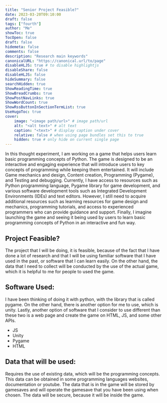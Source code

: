 ```yaml
---
title: "Senior Project Feasible?"
date: 2023-03-20T09:10:00
draft: false
tags: ["fourth"]
author: "Me"
showToc: true
TocOpen: false
draft: false
hidemeta: false
comments: false
description: "Research main keywords"
canonicalURL: "https://canonical.url/to/page"
disableHLJS: true # to disable highlightjs
disableShare: false
disableHLJS: false
hideSummary: false
searchHidden: true
ShowReadingTime: true
ShowBreadCrumbs: true
ShowPostNavLinks: true
ShowWordCount: true
ShowRssButtonInSectionTermList: true
UseHugoToc: true
cover:
    image: "<image path/url>" # image path/url
    alt: "<alt text>" # alt text
    caption: "<text>" # display caption under cover
    relative: false # when using page bundles set this to true
    hidden: true # only hide on current single page
---
```


In this thought experiment, I am working on a game that helps users learn basic programming concepts of Python. The game is designed to be an interactive and engaging experience that will introduce users to key concepts of programming while keeping them entertained. It will include Game mechanics and design, Content creation, Programming (Pygame), and Testing and debugging. Currently, I have access to resources such as Python programming language, Pygame library for game development, and various software development tools such as Integrated Development Environments (IDEs) and text editors. However, I still need to acquire additional resources such as learning resources for game design and mechanics, programming tutorials, and access to experienced programmers who can provide guidance and support. Finally, I imagine launching the game and seeing it being used by users to learn basic programming concepts of Python in an interactive and fun way.

## Project Feasible?
The project that I will be doing, it is feasible, because of the fact that I have done a lot of research and that I will be using familiar software that I have used in the past, or software that I can learn easily. On the other hand, the data that I need to collect will be conducted by the use of the actual game, which it is helpful to me for people to used the game.

## Software Used:
I have been thinking of doing it with python, with the library that is called pygame. On the other hand, there is another option for me to use, which is unity. Lastly, another option of software that I consider to use different than these two is a web page and create the game on HTML, JS, and some other APIs.

- JS
- Unity
- Pygame
- HTML

## Data that will be used:

Requires the use of existing data, which will be the programming concepts. This data can be obtained in some programming languages websites, documentation or youtube. The data that is in the game will be stored by gamesaves and will operate the gamesave that you have been using when chosen. The data will be secure, because it will be inside the game.